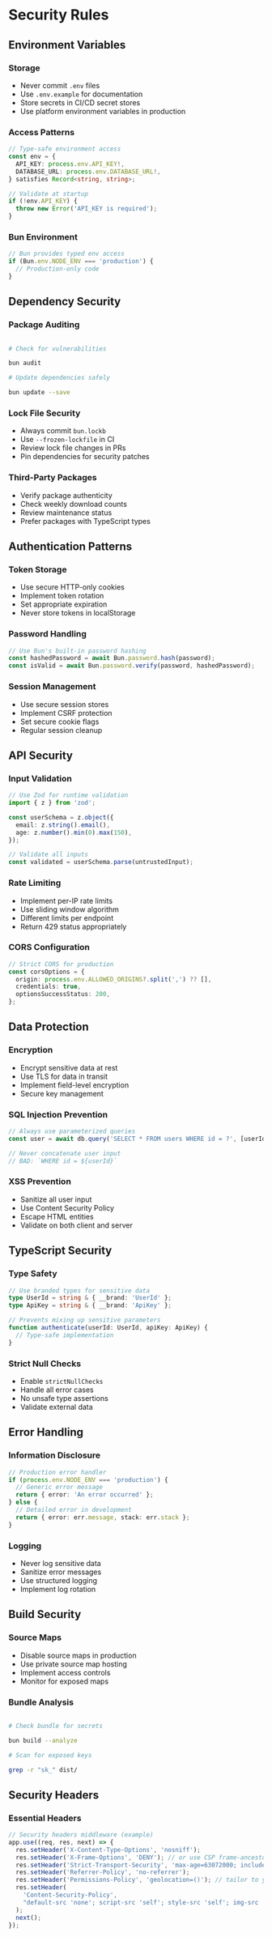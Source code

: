 # Security Rules

## Environment Variables

### Storage

- Never commit `.env` files
- Use `.env.example` for documentation
- Store secrets in CI/CD secret stores
- Use platform environment variables in production

### Access Patterns

```typescript
// Type-safe environment access
const env = {
  API_KEY: process.env.API_KEY!,
  DATABASE_URL: process.env.DATABASE_URL!,
} satisfies Record<string, string>;

// Validate at startup
if (!env.API_KEY) {
  throw new Error('API_KEY is required');
}
```

### Bun Environment

```typescript
// Bun provides typed env access
if (Bun.env.NODE_ENV === 'production') {
  // Production-only code
}
```

## Dependency Security

### Package Auditing

```bash

# Check for vulnerabilities

bun audit

# Update dependencies safely

bun update --save

```

### Lock File Security

- Always commit `bun.lockb`
- Use `--frozen-lockfile` in CI
- Review lock file changes in PRs
- Pin dependencies for security patches

### Third-Party Packages

- Verify package authenticity
- Check weekly download counts
- Review maintenance status
- Prefer packages with TypeScript types

## Authentication Patterns

### Token Storage

- Use secure HTTP-only cookies
- Implement token rotation
- Set appropriate expiration
- Never store tokens in localStorage

### Password Handling

```typescript
// Use Bun's built-in password hashing
const hashedPassword = await Bun.password.hash(password);
const isValid = await Bun.password.verify(password, hashedPassword);
```

### Session Management

- Use secure session stores
- Implement CSRF protection
- Set secure cookie flags
- Regular session cleanup

## API Security

### Input Validation

```typescript
// Use Zod for runtime validation
import { z } from 'zod';

const userSchema = z.object({
  email: z.string().email(),
  age: z.number().min(0).max(150),
});

// Validate all inputs
const validated = userSchema.parse(untrustedInput);
```

### Rate Limiting

- Implement per-IP rate limits
- Use sliding window algorithm
- Different limits per endpoint
- Return 429 status appropriately

### CORS Configuration

```typescript
// Strict CORS for production
const corsOptions = {
  origin: process.env.ALLOWED_ORIGINS?.split(',') ?? [],
  credentials: true,
  optionsSuccessStatus: 200,
};
```

## Data Protection

### Encryption

- Encrypt sensitive data at rest
- Use TLS for data in transit
- Implement field-level encryption
- Secure key management

### SQL Injection Prevention

```typescript
// Always use parameterized queries
const user = await db.query('SELECT * FROM users WHERE id = ?', [userId]);

// Never concatenate user input
// BAD: `WHERE id = ${userId}`
```

### XSS Prevention

- Sanitize all user input
- Use Content Security Policy
- Escape HTML entities
- Validate on both client and server

## TypeScript Security

### Type Safety

```typescript
// Use branded types for sensitive data
type UserId = string & { __brand: 'UserId' };
type ApiKey = string & { __brand: 'ApiKey' };

// Prevents mixing up sensitive parameters
function authenticate(userId: UserId, apiKey: ApiKey) {
  // Type-safe implementation
}
```

### Strict Null Checks

- Enable `strictNullChecks`
- Handle all error cases
- No unsafe type assertions
- Validate external data

## Error Handling

### Information Disclosure

```typescript
// Production error handler
if (process.env.NODE_ENV === 'production') {
  // Generic error message
  return { error: 'An error occurred' };
} else {
  // Detailed error in development
  return { error: err.message, stack: err.stack };
}
```

### Logging

- Never log sensitive data
- Sanitize error messages
- Use structured logging
- Implement log rotation

## Build Security

### Source Maps

- Disable source maps in production
- Use private source map hosting
- Implement access controls
- Monitor for exposed maps

### Bundle Analysis

```bash

# Check bundle for secrets

bun build --analyze

# Scan for exposed keys

grep -r "sk_" dist/

```

## Security Headers

### Essential Headers

```typescript
// Security headers middleware (example)
app.use((req, res, next) => {
  res.setHeader('X-Content-Type-Options', 'nosniff');
  res.setHeader('X-Frame-Options', 'DENY'); // or use CSP frame-ancestors
  res.setHeader('Strict-Transport-Security', 'max-age=63072000; includeSubDomains; preload');
  res.setHeader('Referrer-Policy', 'no-referrer');
  res.setHeader('Permissions-Policy', 'geolocation=()'); // tailor to your needs
  res.setHeader(
    'Content-Security-Policy',
    "default-src 'none'; script-src 'self'; style-src 'self'; img-src 'self'; connect-src 'self'; base-uri 'none'; frame-ancestors 'none'",
  );
  next();
});
```
